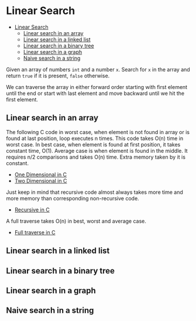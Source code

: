 # Linear Search

- [Linear Search](#linear-search)
  - [Linear search in an array](#linear-search-in-an-array)
  - [Linear search in a linked list](#linear-search-in-a-linked-list)
  - [Linear search in a binary tree](#linear-search-in-a-binary-tree)
  - [Linear search in a graph](#linear-search-in-a-graph)
  - [Naive search in a string](#naive-search-in-a-string)

Given an array of numbers `int` and a number `x`. Search for `x` in the array and return `true` if it is present, `false` otherwise.

We can traverse the array in either forward order starting with first element until the end or start with last element and move backward until we hit the first element.

## Linear search in an array

The following C code in worst case, when element is not found in array or is found at last position, loop executes n times. This code takes O(n) time in worst case. In best case, when element is found at first position, it takes constant time, O(1). Average case is when element is found in the middle. It requires n/2 comparisons and takes O(n) time. Extra memory taken by it is constant.

- [One Dimensional in C](c/linear_search.c)
- [Two Dimensional in C](c/linear_search_in_two_dimensional.c)

Just keep in mind that recursive code almost always takes more time and more memory than corresponding non-recursive code.

- [Recursive in C](c/recursive_linear_search.c)

A full traverse takes O(n) in best, worst and average case.

- [Full traverse in C](c/full_traverse.c)

## Linear search in a linked list

## Linear search in a binary tree

## Linear search in a graph

## Naive search in a string
